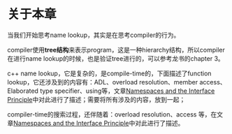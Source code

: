 # 关于本章

当我们开始思考name lookup，其实是在思考compiler的行为。



compiler使用**tree结构**来表示program，这是一种hierarchy结构，所以compiler在进行name lookup的时候，也是验证tree进行的，可以参考龙书的chapter 3。



c++ name lookup，它是复杂的，是compile-time的，下面描述了function lookup，它还涉及到的内容有：ADL、overload resolution、member access、Elaborated type specifier、using等，文章[Namespaces and the Interface Principle](http://www.gotw.ca/publications/mill08.htm)中对此进行了描述；需要将所有涉及的内容，放到一起；



compiler-time的搜索过程，还伴随着：overload resolution、access 等，在文章[Namespaces and the Interface Principle](http://www.gotw.ca/publications/mill08.htm)中对此进行了描述。

